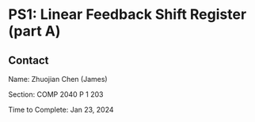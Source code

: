 # PS1: Linear Feedback Shift Register (part A)

## Contact

Name: Zhuojian Chen (James)

Section: COMP 2040 P 1 203

Time to Complete: Jan 23, 2024